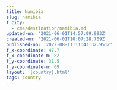 ```yaml
---
title: Namibia
slug: namibia
f_city:
  - cms/destination/namibia.md
updated-on: '2021-06-01T14:57:09.993Z'
created-on: '2021-06-01T10:07:28.709Z'
published-on: '2022-08-11T11:43:32.951Z'
f_x-coordinate: 47.7
f_x-coordinate-m: 82
f_y-coordinate: 31.5
f_y-coordinate-m: 69
layout: '[country].html'
tags: country
---
```



